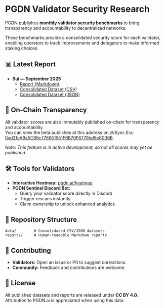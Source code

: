 # PGDN Validator Security Research

PGDN publishes **monthly validator security benchmarks** to bring transparency and accountability to decentralized networks.  

These benchmarks provide a consolidated security score for each validator, enabling operators to track improvements and delegators to make informed staking choices.

## 📊 Latest Report
- **Sui — September 2025**  
  - [Report (Markdown)](reports/2025-09-sui.md)  
  - [Consolidated Dataset (CSV)](data/2025-09-sui.csv)  
  - [Consolidated Dataset (JSON)](data/2025-09-sui.json)  

## 🔗 On-Chain Transparency
All validator scores are also immutably published on-chain for transparency and accountability.  
You can view the beta publishes at this address on zkSync Era:  
[0xd21cA9a5C86c778651551F6B70F6779bd5e8036B](https://explorer.zksync.io/address/0xd21cA9a5C86c778651551F6B70F6779bd5e8036B)  

*Note: This feature is in active development, so not all scores may yet be published.*

## 🛠️ Tools for Validators
- **Interactive Heatmap:** [pgdn.ai/heatmap](https://pgdn.ai/heatmap)  
- **PGDN Sentinel Discord Bot:**  
  - Query your validator score directly in Discord  
  - Trigger rescans instantly  
  - Claim ownership to unlock enhanced analytics  

## 📂 Repository Structure
```
data/        # Consolidated CSV/JSON datasets
reports/     # Human-readable Markdown reports
```

## 🤝 Contributing
- **Validators:** Open an issue or PR to suggest corrections.  
- **Community:** Feedback and contributions are welcome.  

## 📜 License
All published datasets and reports are released under **CC BY 4.0**.  
Attribution to PGDN.ai is appreciated when using this data.
